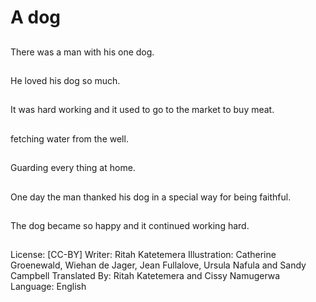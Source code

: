 # A dog

##
There was a man with his one
dog.

##
He loved his dog so much.

##
It was hard working and it used to go to the market to buy meat.

##
fetching water from the well.

##
Guarding every thing at home.

##
One day the man thanked his dog in a special
way for being faithful.

##
The dog became so happy and
it continued working hard.

##
License: [CC-BY]
Writer: Ritah Katetemera
Illustration: Catherine Groenewald, Wiehan de Jager, Jean Fullalove, Ursula Nafula and Sandy Campbell
Translated By: Ritah Katetemera and Cissy Namugerwa
Language: English
